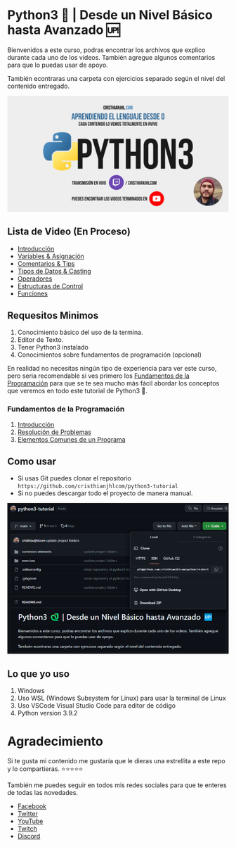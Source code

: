 # Python3 🐍 | Desde un Nivel Básico hasta Avanzado 🆙

Bienvenidos a este curso, podras encontrar los archivos que explico durante cada uno de los videos. También agregue algunos comentarios para que lo puedas usar de apoyo.

También econtraras una carpeta con ejercicios separado según el nivel del contenido entregado.

![Python3 Tutorial hecho por cristhianjhl.com](/images/landscape.jpg)

## Lista de Video (En Proceso)

- [Introducción](https://www.youtube.com/watch?v=aSWEgciWWKY)
- [Variables & Asignación](https://www.youtube.com/watch?v=xrPkfAQeNZw)
- [Comentarios & Tips](https://www.youtube.com/watch?v=cMOtpncw1ck)
- [Tipos de Datos & Casting](https://www.youtube.com/watch?v=gIn7f-EMV9s)
- [Operadores](https://www.youtube.com/watch?v=3GmyK9PufGE)
- [Estructuras de Control](https://www.youtube.com/watch?v=96-ZpY_vkWQ)
- [Funciones](https://youtu.be/x0w_zeT6jJk?si=tPeBi5XMdPeo-UNy)

## Requesitos Minimos

1. Conocimiento básico del uso de la termina.
2. Editor de Texto.
3. Tener Python3 instalado
4. Conocimientos sobre fundamentos de programación (opcional)

En realidad no necesitas ningún tipo de experiencia para ver este curso, pero seria recomendable si ves primero los [Fundamentos de la Programación](https://www.youtube.com/watch?v=NTvnxHqwCS0&list=PLs6-qUGNfXBkCT_9FjNMDjxMYglF5Tk-B) para que se te sea mucho más fácil abordar los conceptos que veremos en todo este tutorial de Python3 🐍.

### Fundamentos de la Programación

1. [Introducción](https://youtu.be/Ga9jlolNDXA)
2. [Resolución de Problemas](https://youtu.be/NTvnxHqwCS0)
3. [Elementos Comunes de un Programa](https://youtu.be/Yk1GDyMnWWM)

## Como usar

- Si usas Git puedes clonar el repositorio `https://github.com/cristhianjhlcom/python3-tutorial`
- Si no puedes descargar todo el proyecto de manera manual.

![Descarga de Projecto](/images/repo.png)

## Lo que yo uso

1. Windows
2. Uso WSL (Windows Subsystem for Linux) para usar la terminal de Linux
3. Uso VSCode Visual Studio Code para editor de código
4. Python version 3.9.2

# Agradecimiento

Si te gusta mi contenido me gustaría que le dieras una estrellita a este repo y lo compartieras. ⭐⭐⭐⭐⭐

También me puedes seguir en todos mis redes sociales para que te enteres de todas las novedades.

- [Facebook](https://www.facebook.com/cristhianjhlcom)
- [Twitter](https://twitter.com/cristhianjhlcom)
- [YouTube](https://www.youtube.com/channel/UCHAghHz0ytlb7OthFRJRg7Q)
- [Twitch](https://twitch.tv/cristhianjhlcom)
- [Discord](https://discord.gg/Y8xmxvBb)
